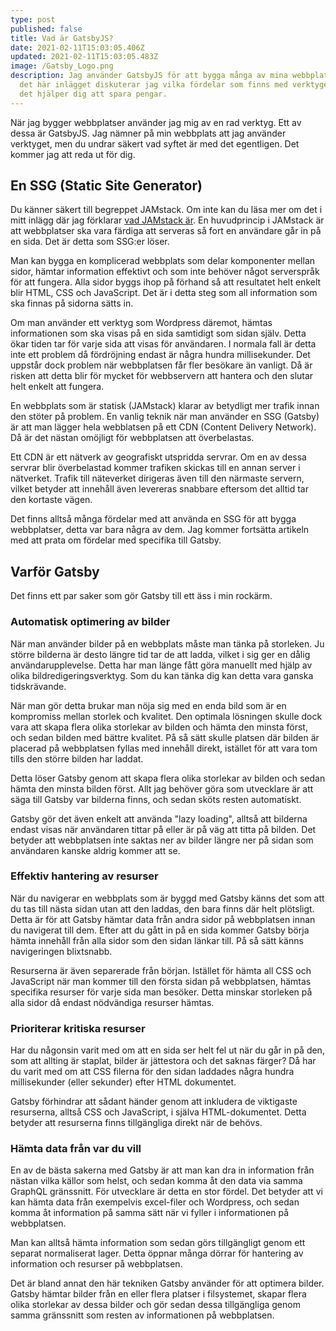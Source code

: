 ```yaml
---
type: post
published: false
title: Vad är GatsbyJS?
date: 2021-02-11T15:03:05.406Z
updated: 2021-02-11T15:03:05.483Z
image: /Gatsby_Logo.png
description: Jag använder GatsbyJS för att bygga många av mina webbplatser. I
  det här inlägget diskuterar jag vilka fördelar som finns med verktyget och hur
  det hjälper dig att spara pengar.
---
```

När jag bygger webbplatser använder jag mig av en rad verktyg. Ett av dessa är GatsbyJS. Jag nämner på min webbplats att jag använder verktyget, men du undrar säkert vad syftet är med det egentligen. Det kommer jag att reda ut för dig.

## En SSG (Static Site Generator)

Du känner säkert till begreppet JAMstack. Om inte kan du läsa mer om det i mitt inlägg där jag förklarar [vad JAMstack är](https://chjweb.se/blogg/vad-ar-egentligen-jamstack). En huvudprincip i JAMstack är att webbplatser ska vara färdiga att serveras så fort en användare går in på en sida. Det är detta som SSG:er löser.

Man kan bygga en komplicerad webbplats som delar komponenter mellan sidor, hämtar information effektivt och som inte behöver något serverspråk för att fungera. Alla sidor byggs ihop på förhand så att resultatet helt enkelt blir HTML, CSS och JavaScript. Det är i detta steg som all information som ska finnas på sidorna sätts in.

Om man använder ett verktyg som Wordpress däremot, hämtas informationen som ska visas på en sida samtidigt som sidan själv. Detta ökar tiden tar för varje sida att visas för användaren. I normala fall är detta inte ett problem då fördröjning endast är några hundra millisekunder. Det uppstår dock problem när webbplatsen får fler besökare än vanligt. Då är risken att detta blir för mycket för webbservern att hantera och den slutar helt enkelt att fungera.

En webbplats som är statisk (JAMstack) klarar av betydligt mer trafik innan den stöter på problem. En vanlig teknik när man använder en SSG (Gatsby) är att man lägger hela webblatsen på ett CDN (Content Delivery Network). Då är det nästan omöjligt för webbplatsen att överbelastas.

Ett CDN är ett nätverk av geografiskt utspridda servrar. Om en av dessa servrar blir överbelastad kommer trafiken skickas till en annan server i nätverket. Trafik till näteverket dirigeras även till den närmaste servern, vilket betyder att innehåll även levereras snabbare eftersom det alltid tar den kortaste vägen.

Det finns alltså många fördelar med att använda en SSG för att bygga webbplatser, detta var bara några av dem. Jag kommer fortsätta artikeln med att prata om fördelar med specifika till Gatsby.

## Varför Gatsby

Det finns ett par saker som gör Gatsby till ett äss i min rockärm.

### Automatisk optimering av bilder

När man använder bilder på en webbplats måste man tänka på storleken. Ju större bilderna är desto längre tid tar de att ladda, vilket i sig ger en dålig användarupplevelse. Detta har man länge fått göra manuellt med hjälp av olika bildredigeringsverktyg. Som du kan tänka dig kan detta vara ganska tidskrävande.

När man gör detta brukar man nöja sig med en enda bild som är en kompromiss mellan storlek och kvalitet. Den optimala lösningen skulle dock vara att skapa flera olika storlekar av bilden och hämta den minsta först, och sedan bilden med bättre kvalitet. På så sätt skulle platsen där bilden är placerad på webbplatsen fyllas med innehåll direkt, istället för att vara tom tills den större bilden har laddat.

Detta löser Gatsby genom att skapa flera olika storlekar av bilden och sedan hämta den minsta bilden först. Allt jag behöver göra som utvecklare är att säga till Gatsby var bilderna finns, och sedan sköts resten automatiskt.

Gatsby gör det även enkelt att använda "lazy loading", alltså att bilderna endast visas när användaren tittar på eller är på väg att titta på bilden. Det betyder att webbplatsen inte saktas ner av bilder längre ner på sidan som användaren kanske aldrig kommer att se.

### Effektiv hantering av resurser

När du navigerar en webbplats som är byggd med Gatsby känns det som att du tas till nästa sidan utan att den laddas, den bara finns där helt plötsligt. Detta är för att Gatsby hämtar data från andra sidor på webbplatsen innan du navigerat till dem. Efter att du gått in på en sida kommer Gatsby börja hämta innehåll från alla sidor som den sidan länkar till. På så sätt känns navigeringen blixtsnabb.

Resurserna är även separerade från början. Istället för hämta all CSS och JavaScript när man kommer till den första sidan på webbplatsen, hämtas specifika resurser för varje sida man besöker. Detta minskar storleken på alla sidor då endast nödvändiga resurser hämtas.

### Prioriterar kritiska resurser

Har du någonsin varit med om att en sida ser helt fel ut när du går in på den, som att allting är staplat, bilder är jättestora och det saknas färger? Då har du varit med om att CSS filerna för den sidan laddades några hundra millisekunder (eller sekunder) efter HTML dokumentet.

Gatsby förhindrar att sådant händer genom att inkludera de viktigaste resurserna, alltså CSS och JavaScript, i själva HTML-dokumentet. Detta betyder att resurserna finns tillgängliga direkt när de behövs.

### Hämta data från var du vill

En av de bästa sakerna med Gatsby är att man kan dra in information från nästan vilka källor som helst, och sedan komma åt den data via samma GraphQL gränssnitt. För utvecklare är detta en stor fördel. Det betyder att vi kan hämta data från exempelvis excel-filer och Wordpress, och sedan komma åt information på samma sätt när vi fyller i informationen på webbplatsen.

Man kan alltså hämta information som sedan görs tillgängligt genom ett separat normaliserat lager. Detta öppnar många dörrar för hantering av information och resurser på webbplatsen.

Det är bland annat den här tekniken Gatsby använder för att optimera bilder. Gatsby hämtar bilder från en eller flera platser i filsystemet, skapar flera olika storlekar av dessa bilder och gör sedan dessa tillgängliga genom samma gränssnitt som resten av informationen på webbplatsen.